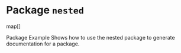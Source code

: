 # Package `nested`
<!-- THIS FILE IS GENERATED. DO NOT EDIT! -->

map[]


Package Example Shows how to use the nested package to generate documentation for a package.










